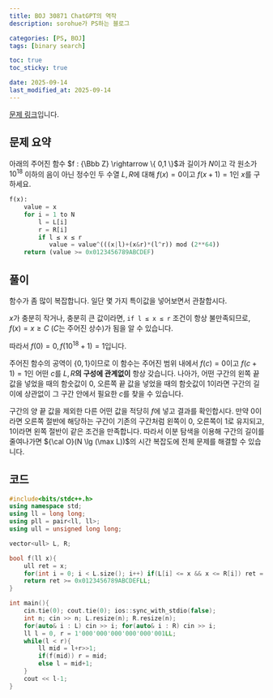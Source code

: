 ```yaml
---
title: BOJ 30871 ChatGPT의 역작
description: sorohue가 PS하는 블로그

categories: [PS, BOJ]
tags: [binary search]

toc: true
toc_sticky: true

date: 2025-09-14
last_modified_at: 2025-09-14
---
```


[문제 링크](https://boj.kr/30871)입니다.

## 문제 요약

아래의 주어진 함수 $f : {\Bbb Z} \rightarrow \{ 0,1 \}$과 길이가 $N$이고 각 원소가 $10^{18}$ 이하의 음이 아닌 정수인 두 수열 $L, R$에 대해 $f(x) = 0$이고 $f(x+1)=1$인 $x$를 구하세요.

```python
f(x):
    value = x
    for i = 1 to N
        l = L[i]
        r = R[i]
        if l ≤ x ≤ r
           value = value^(((x|l)+(x&r)*(l^r)) mod (2**64))
    return (value >= 0x0123456789ABCDEF)
```

## 풀이

함수가 좀 많이 복잡합니다. 일단 몇 가지 특이값을 넣어보면서 관찰합시다.

$x$가 충분히 작거나, 충분히 큰 값이라면, `if l ≤ x ≤ r` 조건이 항상 불만족되므로, $f(x) = x \ge C$ $(C$는 주어진 상수$)$가 됨을 알 수 있습니다.

따라서 $f(0) = 0, f(10^{18}+1) = 1$입니다.

주어진 함수의 공역이 $\{0,1\}$이므로 이 함수는 주어진 범위 내에서 $f(c) = 0$이고 $f(c+1) = 1$인 어떤 $c$를 $L, R$**의 구성에 관계없이** 항상 갖습니다. 나아가, 어떤 구간의 왼쪽 끝 값을 넣었을 때의 함숫값이 $0$, 오른쪽 끝 값을 넣었을 때의 함숫값이 $1$이라면 구간의 길이에 상관없이 그 구간 안에서 필요한 $c$를 찾을 수 있습니다.

구간의 양 끝 값을 제외한 다른 어떤 값을 적당히 $f$에 넣고 결과를 확인합시다. 만약 $0$이라면 오른쪽 절반에 해당하는 구간이 기존의 구간처럼 왼쪽이 $0$, 오른쪽이 $1$로 유지되고, $1$이라면 왼쪽 절반이 같은 조건을 만족합니다. 따라서 이분 탐색을 이용해 구간의 길이를 줄여나가면 ${\cal O}(N \lg (\max L))$의 시간 복잡도에 전체 문제를 해결할 수 있습니다.

## 코드

```cpp
#include<bits/stdc++.h>
using namespace std;
using ll = long long;
using pll = pair<ll, ll>;
using ull = unsigned long long;

vector<ull> L, R;

bool f(ll x){
    ull ret = x;
    for(int i = 0; i < L.size(); i++) if(L[i] <= x && x <= R[i]) ret = ret^((x|L[i])+(x&R[i])*(L[i]^R[i]));
    return ret >= 0x0123456789ABCDEFLL;
}

int main(){
    cin.tie(0); cout.tie(0); ios::sync_with_stdio(false);
    int n; cin >> n; L.resize(n); R.resize(n);
    for(auto& i : L) cin >> i; for(auto& i : R) cin >> i;
    ll l = 0, r = 1'000'000'000'000'000'001LL;
    while(l < r){
        ll mid = l+r>>1;
        if(f(mid)) r = mid;
        else l = mid+1;
    }
    cout << l-1;
}
```
